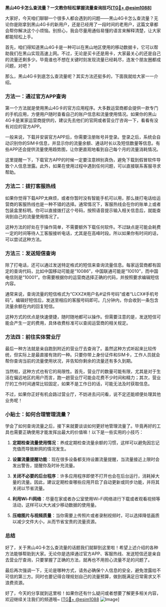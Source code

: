 **黑山4G卡怎么查流量？一文教你轻松掌握流量查询技巧[[TG💪+ @esim1088](https://t.me/s/esim1088)]**

大家好，今天咱们聊聊一个很多人都会遇到的问题——黑山4G卡怎么查流量？无论你是刚拿到黑山4G卡的新用户，还是已经用了一段时间的老用户，这篇文章都会帮你解决这个小烦恼。别担心，我会尽量用通俗易懂的语言来解释清楚，让大家都能轻松上手。

首先，咱们得知道黑山4G卡是一种可以在黑山地区使用的移动数据卡，它可以帮助我们在黑山实现高速上网。不过，无论是买卡还是用卡，大家最关心的还是自己的流量还剩多少。毕竟谁也不想在关键时刻发现流量已经耗尽，连发个朋友圈都成问题，对吧？

那么，黑山4G卡到底怎么查流量呢？其实方法还挺多的，下面我就给大家一一介绍。

### 方法一：通过官方APP查询

第一个方法就是使用黑山4G卡的官方应用程序。大多数运营商都会提供一款专门的手机应用，方便用户随时查看自己的账户信息和流量使用情况。如果你的黑山4G卡是某家运营商提供的，建议先去他们的官网或者营业厅咨询一下，看看有没有对应的官方APP。

一般来说，下载并安装官方APP后，你需要注册账号并登录。登录之后，系统会自动识别你的SIM卡信息，并显示你的流量余额、通话时长以及短信数量等信息。有些APP还会提供流量使用趋势图，让你更直观地看到自己每个月的流量消耗情况。

这里提醒一下，下载官方APP的时候一定要注意辨别真伪，避免下载到假冒软件导致个人信息泄露。此外，如果在使用过程中遇到任何问题，可以直接联系客服寻求帮助。

### 方法二：拨打客服热线

如果你觉得下载APP太麻烦，或者你暂时没有智能手机可以用，那么拨打电话给运营商的客服热线也是一种不错的选择。通常情况下，客服热线会在你的账单上或者包装盒里标明。你可以直接拨打这个号码，按照语音提示输入相关信息后，就能查询到自己的流量使用情况了。

这种方法的好处在于操作简单，不需要额外下载任何软件。不过缺点是可能会耗费一定的时间等待人工客服接听电话，尤其是在高峰时段。所以如果你有时间的话，可以尝试这种方法。

### 方法三：发送短信查询

除了打电话，还可以通过发送特定格式的短信来查询流量信息。每家运营商都有固定的查询代码，比如中国移动可能是“10086”，中国联通可能是“10010”，而中国电信则是“10001”。你需要根据你的运营商选择正确的代码，并按照要求编辑短信内容。

通常来说，查询流量的短信格式为“CXXZ#用户名#证件号码”或者“LLCX#手机号码”。编辑好短信后，发送至相应的客服号码即可。几分钟内，你会收到一条包含流量余额在内的回复短信。

这种方式的优点是快速便捷，随时随地都可以操作。但需要注意的是，发送短信可能会产生一定的费用，具体收费标准可以查阅运营商的相关规定。

### 方法四：前往实体营业厅

最后一种方法就是亲自跑到附近的营业厅去查询了。虽然这种方式听起来比较传统，但实际上是最直接有效的一种。只要你带上身份证件和SIM卡，工作人员就会帮你查询当前的流量使用状况，并告知你剩余的流量还有多久到期。

当然啦，这种方式也有它的局限性。首先，营业厅的数量可能有限，尤其是对于生活在偏远地区的用户而言，跑一趟营业厅可能会花费不少时间和精力；其次，营业厅的工作时间通常比较固定，如果不是工作日的话，可能无法及时获取信息。

不过，如果你正好有机会路过营业厅，不妨进去问问看，说不定还能顺便处理其他业务呢！

### 小贴士：如何合理管理流量？

学会了如何查询流量之后，接下来就要谈谈如何更好地管理流量了。毕竟再好的工具也需要正确使用才能发挥出最大的价值嘛！以下是一些实用的小技巧：

1. **定期检查流量使用情况**：养成定期检查流量余额的习惯，这样可以避免因忘记充值而导致断网的情况发生。
   
2. **设置流量提醒功能**：现在很多设备都支持设置流量提醒，当流量接近上限时会发出警告，提醒你及时补充流量。
   
3. **关闭不必要的后台程序**：许多应用程序即使不打开也会在后台运行，消耗掉大量的流量。因此，建议定期检查哪些应用开启了自动更新或同步功能，并将其关闭以节省流量。
   
4. **利用Wi-Fi网络**：尽量在家或者办公室使用Wi-Fi网络进行下载或者观看视频等活动，这样可以大大减少移动数据的使用量。
   
5. **压缩图片与视频质量**：当你需要上传照片或者录制视频时，可以选择降低画质以减少文件大小，从而节省宝贵的流量资源。

### 总结

好了，关于黑山4G卡怎么查流量的话题我们就聊到这里啦！希望上述介绍的各种方法能够帮助到大家。无论你是选择通过官方APP、客服热线、发送短信还是亲自去营业厅查询，只要掌握了正确的方法，就再也不用担心流量不足的问题了。

最后再次强调一下，无论是哪种方式，请务必确保个人信息的安全，避免泄露给不可信的第三方。同时也要记得合理规划自己的流量预算，做到既满足日常需求又不浪费资源。

好了，今天的分享就到这里啦！如果你还有什么疑问或者想要了解更多相关内容，欢迎继续关注我们的频道哦~ [[TG💪+ @esim1088](https://t.me/s/esim1088) ![Image](https://i.postimg.cc/4NQfJmqS/Snipaste-2025-05-13-00-14-12.png)]